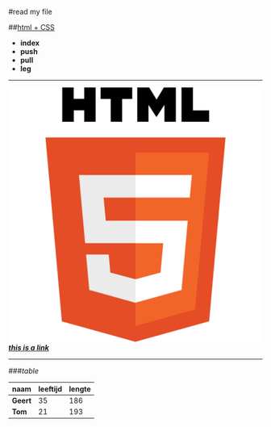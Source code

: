 
#read my file

##[html + CSS](https://www.w3schools.com)

* **index**
* **push**
* **pull**
* **leg**
___
![image html](image/logo.jpg)
 [**_this is a link_**](https://www.google.be/?hl=nl)
___
###_table_

|naam |leeftijd  | lengte|
--- | --- | ---|
|**Geert**|35|186|
|**Tom**|21|193|

